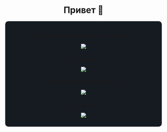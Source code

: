 

<h1 align="center">
    <strong>Привет 👋</strong> 
</h1>

<div style="background: #161b22; border-radius: 10px;padding: 15px;">
<h3 align="center" style="margin-bottom: 15px;">
    <strong>Языки програмированния / разметки</strong> 
</h3>

<p align="center">
  <a href="https://vk.com/typodev">
    <img src="https://skillicons.dev/icons?i=js,html,css,ts,md,bash,powershell,lua&perline=8" />
  </a>
</p>

<h3 align="center" style="margin-bottom: 15px;">
    <strong>Технологии</strong> 
</h3>
<p align="center">
  <a href="https://vk.com/typodev">
    <img src="https://skillicons.dev/icons?i=nodejs,deno,github,git,mongodb&perline=8"/>
  </a>
</p>

<h3 align="center" style="margin-bottom: 15px;">
    <strong>Фреймворки / библиотеки</strong> 
</h3>

<p align="center">
  <a href="https://vk.com/typodev">
    <img src="https://skillicons.dev/icons?i=svelte,vue,vite,express,electron,tailwind&perline=8" />
  </a>
</p>

<h3 align="center" style="margin-bottom: 15px;">
    <strong>Другое</strong> 
</h3>

<p align="center">
  <a href="https://vk.com/typodev">
    <img src="https://skillicons.dev/icons?i=vscode,figma,xd,ps,ae,pr,vim,sketchup&perline=8"/>
  </a>
</p>
</div>